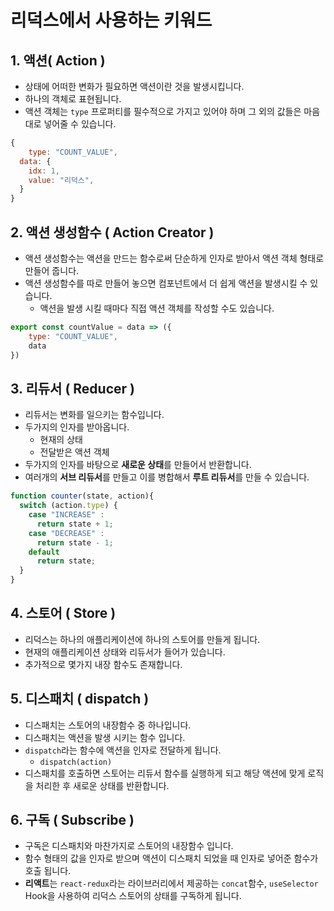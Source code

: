 # 리덕스에서 사용하는 키워드

## 1. 액션( Action )

- 상태에 어떠한 변화가 필요하면 액션이란 것을 발생시킵니다.
- 하나의 객체로 표현됩니다.
- 액션 객체는 `type` 프로퍼티를 필수적으로 가지고 있어야 하며 그 외의 값들은 마음대로 넣어줄 수 있습니다.

```js
{
	type: "COUNT_VALUE",
  data: {
    idx: 1,
    value: "리덕스",
  }
}
```



## 2. 액션 생성함수 ( Action Creator )

- 액션 생성함수는 액션을 만드는 함수로써 단순하게 인자로 받아서 액션 객체 형태로 만들어 줍니다.
- 액션 생성함수를 따로 만들어 놓으면 컴포넌트에서 더 쉽게 액션을 발생시킬 수 있습니다.
  - 액션을 발생 시킬 때마다 직접 액션 객체를 작성할 수도 있습니다.

```js
export const countValue = data => ({
	type: "COUNT_VALUE",
	data
})
```



## 3. 리듀서 ( Reducer )

- 리듀서는 변화를 일으키는 함수입니다.
- 두가지의 인자를 받아옵니다.
  - 현재의 상태
  - 전달받은 액션 객체
- 두가지의 인자를 바탕으로 **새로운 상태**를 만들어서 반환합니다.
- 여러개의 **서브 리듀서**를 만들고 이를 병합해서 **루트 리듀서**를 만들 수 있습니다.

```js
function counter(state, action){
  switch (action.type) {
    case "INCREASE" :
      return state + 1;
    case "DECREASE" :
      return state - 1;
    default
      return state;
  }
}
```



## 4. 스토어 ( Store )

- 리덕스는 하나의 애플리케이션에 하나의 스토어를 만들게 됩니다.
- 현재의 애플리케이션 상태와 리듀서가 들어가 있습니다.
- 추가적으로 몇가지 내장 함수도 존재합니다.



## 5. 디스패치 ( dispatch )

- 디스패치는 스토어의 내장함수 중 하나입니다.
- 디스패치는 액션을 발생 시키는 함수 입니다.
- `dispatch`라는 함수에 액션을 인자로 전달하게 됩니다.
  - `dispatch(action)`
- 디스패치를 호출하면 스토어는 리듀서 함수를 실행하게 되고 해당 액션에 맞게 로직을 처리한 후 새로운 상태를 반환합니다.



## 6. 구독 ( Subscribe )

- 구독은 디스패치와 마찬가지로 스토어의 내장함수 입니다.
- 함수 형태의 값을 인자로 받으며 액션이 디스패치 되었을 때 인자로 넣어준 함수가 호출 됩니다.
- **리액트**는 `react-redux`라는 라이브러리에서 제공하는 `concat`함수, `useSelector` Hook을 사용하여 리덕스 스토어의 상태를 구독하게 됩니다.